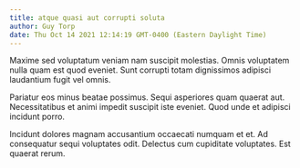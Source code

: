 ```yaml
---
title: atque quasi aut corrupti soluta
author: Guy Torp
date: Thu Oct 14 2021 12:14:19 GMT-0400 (Eastern Daylight Time)
---
```

Maxime sed voluptatum veniam nam suscipit molestias. Omnis voluptatem nulla quam est quod eveniet. Sunt corrupti totam dignissimos adipisci laudantium fugit vel omnis.

 Pariatur eos minus beatae possimus. Sequi asperiores quam quaerat aut. Necessitatibus et animi impedit suscipit iste eveniet. Quod unde et adipisci incidunt porro.

 Incidunt dolores magnam accusantium occaecati numquam et et. Ad consequatur sequi voluptates odit. Delectus cum cupiditate voluptates. Est quaerat rerum.